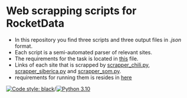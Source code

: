 # Web scrapping scripts for RocketData #

- In this repository you find three scripts and three output files in *.json* format.
- Each script is a semi-automated parser of relevant sites.
- The requirements for the task is located in [this](test_task.pdf) file.
- Links of each site that is scrapped by [scrapper_chili.py](https://www.oriencoop.cl/sucursales.htm), [scrapper_siberica.py](https://www.naturasiberica.ru/our-shops/) and [scrapper_som.py](https://som1.ru/shops/).
- requirements for running them is resides in [here](requirements.txt)

[![Code style: black](https://img.shields.io/badge/code%20style-black-000000.svg)](https://github.com/psf/black)/[![Python 3.10](https://img.shields.io/badge/python-3.10.5+-blue.svg)](https://www.python.org/downloads/release/python-3105/)
